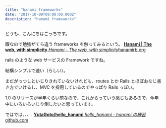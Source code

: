 ```yaml
---
title: "hanami frameworks"
date: "2017-10-09T09:00:00.000Z"
description: "hanami frameworks"
---
```


どうも、こんにちはごっちです。

暇なので勉強がてら違う frameworks を触ってみるという。
[**Hanami | The web, with simplicity** *Hanami - The web, with simplicity*hanamirb.org](http://hanamirb.org/)

rails のような web サービスの Framework ですね。

結構シンプルで速い（らしい）。

まだがっつしといじりきれていないけれども、routes とか Rails とほぼおなじ書き方でいけるし、MVC を採用しているのでやっぱり Rails っぽい。

1.0 のリリースが半年くらい前なので、これからっていう感じもあるので、今年中にいろいろいじり倒したいと思っています。

ではでは、、、.
[**YutaGoto/hello_hanami**
*hello_hanami - hanami の練習*github.com](https://github.com/YutaGoto/hello_hanami)
